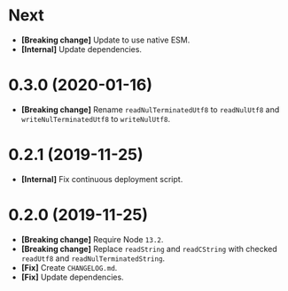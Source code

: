 # Next

- **[Breaking change]** Update to use native ESM.
- **[Internal]** Update dependencies.

# 0.3.0 (2020-01-16)

- **[Breaking change]** Rename `readNulTerminatedUtf8` to `readNulUtf8` and `writeNulTerminatedUtf8` to `writeNulUtf8`.

# 0.2.1 (2019-11-25)

- **[Internal]** Fix continuous deployment script.

# 0.2.0 (2019-11-25)

- **[Breaking change]** Require Node `13.2`.
- **[Breaking change]** Replace `readString` and `readCString` with checked `readUtf8` and `readNulTerminatedString`.
- **[Fix]** Create `CHANGELOG.md`.
- **[Fix]** Update dependencies.
